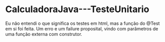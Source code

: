 # CalculadoraJava---TesteUnitario

Eu não entendi o que significa os testes em html, mas a função do @Test em si foi feita.
Um erro e um failure proposital, vindo com parâmetros de uma função externa com construtor.
